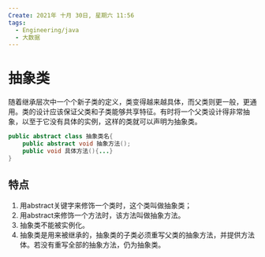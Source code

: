 ```yaml
---
Create: 2021年 十月 30日, 星期六 11:56
tags: 
  - Engineering/java
  - 大数据
---
```

# 抽象类

随着继承层次中一个个新子类的定义，类变得越来越具体，而父类则更一般，更通用。类的设计应该保证父类和子类能够共享特征。有时将一个父类设计得非常抽象，以至于它没有具体的实例，这样的类就可以声明为抽象类。

```java
public abstract class 抽象类名{
    public abstract void 抽象方法();
    public void 具体方法(){...}
}
```

## 特点

1. 用abstract关键字来修饰一个类时，这个类叫做抽象类；
2. 用abstract来修饰一个方法时，该方法叫做抽象方法。
3. 抽象类不能被实例化。
4. 抽象类是用来被继承的，抽象类的子类必须重写父类的抽象方法，并提供方法体。若没有重写全部的抽象方法，仍为抽象类。



